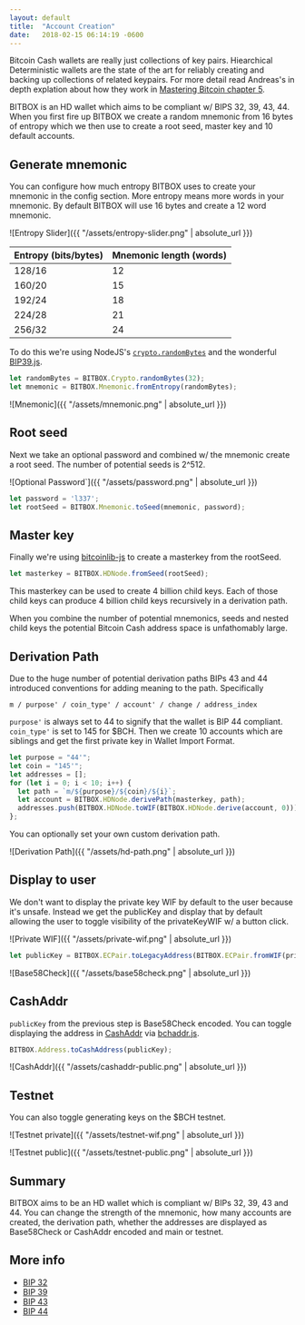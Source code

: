 ```yaml
---
layout: default
title:  "Account Creation"
date:   2018-02-15 06:14:19 -0600
---
```


Bitcoin Cash wallets are really just collections of key pairs. Hiearchical Deterministic wallets are the state of the art for reliably creating and backing up collections of related keypairs. For more detail read Andreas's in depth explation about how they work in [Mastering Bitcoin chapter 5](https://github.com/bitcoinbook/bitcoinbook/blob/develop/ch05.asciidoc).

BITBOX is an HD wallet which aims to be compliant w/ BIPS 32, 39, 43, 44. When you first fire up BITBOX we create a random mnemonic from 16 bytes of entropy which we then use to create a root seed, master key and 10 default accounts.

## Generate mnemonic

You can configure how much entropy BITBOX uses to create your mnemonic in the config section. More entropy means more words in your mnemonic. By default BITBOX will use 16 bytes and create a 12 word mnemonic.

![Entropy Slider]({{ "/assets/entropy-slider.png" | absolute_url }})


Entropy (bits/bytes) | Mnemonic length (words)
--- | ---
128/16 | 12
160/20 | 15
192/24 | 18
224/28 | 21
256/32 | 24

To do this we're using NodeJS's [`crypto.randomBytes`](https://nodejs.org/api/crypto.html#crypto_crypto_randombytes_size_callback) and the wonderful [BIP39.js](https://github.com/bitcoinjs/bip39).

```javascript
let randomBytes = BITBOX.Crypto.randomBytes(32);
let mnemonic = BITBOX.Mnemonic.fromEntropy(randomBytes);
```

![Mnemonic]({{ "/assets/mnemonic.png" | absolute_url }})

## Root seed

Next we take an optional password and combined w/ the mnemonic create a root seed. The number of potential seeds is 2^512.

![Optional Password`]({{ "/assets/password.png" | absolute_url }})

```javascript
let password = 'l337';
let rootSeed = BITBOX.Mnemonic.toSeed(mnemonic, password);
```

## Master key

Finally we're using [bitcoinlib-js](https://github.com/bitcoinjs/bitcoinjs-lib) to create a masterkey from the rootSeed.

```javascript
let masterkey = BITBOX.HDNode.fromSeed(rootSeed);
```

This masterkey can be used to create 4 billion child keys. Each of those child keys can produce 4 billion child keys recursively in a derivation path.

When you combine the number of potential mnemonics, seeds and nested child keys the potential Bitcoin Cash address space is unfathomably large.

## Derivation Path

Due to the huge number of potential derivation paths BIPs 43 and 44 introduced conventions for adding meaning to the path. Specifically

```
m / purpose' / coin_type' / account' / change / address_index
```

`purpose'` is always set to 44 to signify that the wallet is BIP 44 compliant. `coin_type'` is set to 145 for $BCH. Then we create 10 accounts which are siblings and get the first private key in Wallet Import Format.

```javascript
let purpose = "44'";
let coin = "145'";
let addresses = [];
for (let i = 0; i < 10; i++) {
  let path = `m/${purpose}/${coin}/${i}`;
  let account = BITBOX.HDNode.derivePath(masterkey, path);
  addresses.push(BITBOX.HDNode.toWIF(BITBOX.HDNode.derive(account, 0)));
};
```

You can optionally set your own custom derivation path.

![Derivation Path]({{ "/assets/hd-path.png" | absolute_url }})

## Display to user

We don't want to display the private key WIF by default to the user because it's unsafe. Instead we get the publicKey and display that by default allowing the user to toggle visibility of the privateKeyWIF w/ a button click.

![Private WIF]({{ "/assets/private-wif.png" | absolute_url }})

```javascript
let publicKey = BITBOX.ECPair.toLegacyAddress(BITBOX.ECPair.fromWIF(privKeyWIF));
```

![Base58Check]({{ "/assets/base58check.png" | absolute_url }})

## CashAddr

`publicKey` from the previous step is Base58Check encoded. You can toggle displaying the address in [CashAddr](https://www.bitcoinabc.org/cashaddr) via [bchaddr.js](https://github.com/bitcoincashjs/bchaddrjs).

```javascript
BITBOX.Address.toCashAddress(publicKey);
```

![CashAddr]({{ "/assets/cashaddr-public.png" | absolute_url }})

## Testnet

You can also toggle generating keys on the $BCH testnet.

![Testnet private]({{ "/assets/testnet-wif.png" | absolute_url }})

![Testnet public]({{ "/assets/testnet-public.png" | absolute_url }})

## Summary

BITBOX aims to be an HD wallet which is compliant w/ BIPs 32, 39, 43 and 44. You can change the strength of the mnemonic, how many accounts are created, the derivation path, whether the addresses are displayed as Base58Check or CashAddr encoded and main or testnet.

## More info

* [BIP 32](https://github.com/bitcoin/bips/blob/master/bip-0032.mediawiki)
* [BIP 39](https://github.com/bitcoin/bips/blob/master/bip-0039.mediawiki)
* [BIP 43](https://github.com/bitcoin/bips/blob/master/bip-0043.mediawiki)
* [BIP 44](https://github.com/bitcoin/bips/blob/master/bip-0044.mediawiki)
